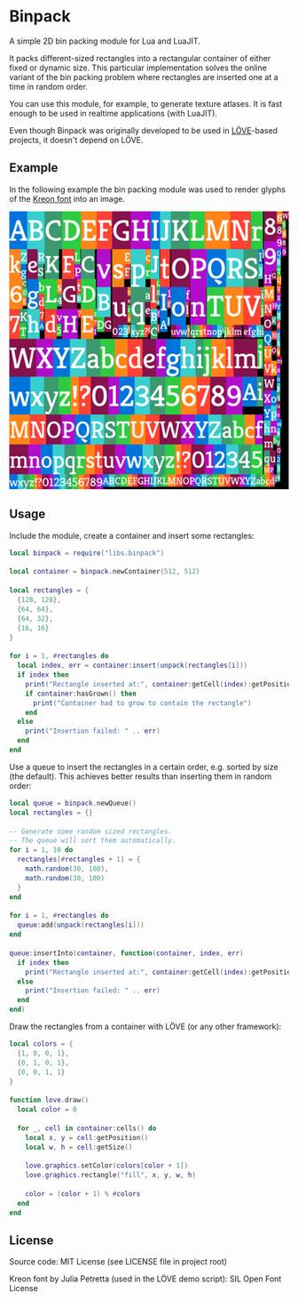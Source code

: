 # Binpack
A simple 2D bin packing module for Lua and LuaJIT.

It packs different-sized rectangles into a rectangular container of either fixed or dynamic size. This particular implementation solves the online variant of the bin packing problem where rectangles are inserted one at a time in random order.

You can use this module, for example, to generate texture atlases. It is fast enough to be used in realtime applications (with LuaJIT).

Even though Binpack was originally developed to be used in [LÖVE](https://love2d.org/)-based projects, it doesn't depend on LÖVE.

## Example

In the following example the bin packing module was used to render glyphs of the [Kreon font](https://www.fontsquirrel.com/fonts/kreon) into an image.

![Glyphs example image](demo/example-glyphs.png?raw=true)

## Usage

Include the module, create a container and insert some rectangles:

```lua
local binpack = require("libs.binpack")

local container = binpack.newContainer(512, 512)

local rectangles = {
  {128, 128},
  {64, 64},
  {64, 32},
  {16, 16}
}

for i = 1, #rectangles do
  local index, err = container:insert(unpack(rectangles[i]))
  if index then
    print("Rectangle inserted at:", container:getCell(index):getPosition())
    if container:hasGrown() then
      print("Container had to grow to contain the rectangle")
    end
  else
    print("Insertion failed: " .. err)
  end
end
```

Use a queue to insert the rectangles in a certain order, e.g. sorted by size (the default). This achieves better results than inserting them in random order:

```lua
local queue = binpack.newQueue()
local rectangles = {}

-- Generate some random sized rectangles.
-- The queue will sort them automatically.
for i = 1, 10 do
  rectangles[#rectangles + 1] = {
    math.random(30, 100),
    math.random(30, 100)
  }
end

for i = 1, #rectangles do
  queue:add(unpack(rectangles[i]))
end

queue:insertInto(container, function(container, index, err)
  if index then
    print("Rectangle inserted at:", container:getCell(index):getPosition())
  else
    print("Insertion failed: " .. err)
  end
end)
```

Draw the rectangles from a container with LÖVE (or any other framework):

```Lua
local colors = {
  {1, 0, 0, 1},
  {0, 1, 0, 1},
  {0, 0, 1, 1}
}
 
function love.draw()
  local color = 0
  
  for _, cell in container:cells() do
    local x, y = cell:getPosition()
    local w, h = cell:getSize()
    
    love.graphics.setColor(colors[color + 1])
    love.graphics.rectangle("fill", x, y, w, h)

    color = (color + 1) % #colors
  end
end
```

## License

Source code: MIT License (see LICENSE file in project root)

Kreon font by Julia Petretta (used in the LÖVE demo script): SIL Open Font License